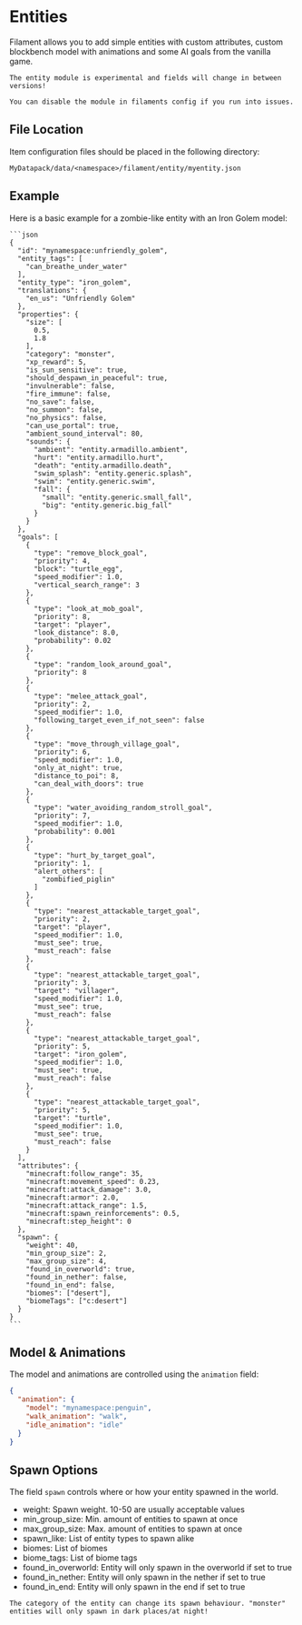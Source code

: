 # Entities

Filament allows you to add simple entities with custom attributes, custom blockbench model with animations and some AI goals from the vanilla game.

~~~admonish info
The entity module is experimental and fields will change in between versions!

You can disable the module in filaments config if you run into issues.
~~~

## File Location

Item configuration files should be placed in the following directory:
```
MyDatapack/data/<namespace>/filament/entity/myentity.json
```

## Example

Here is a basic example for a zombie-like entity with an Iron Golem model:
~~~admonish example
```json
{
  "id": "mynamespace:unfriendly_golem",
  "entity_tags": [
    "can_breathe_under_water"
  ],
  "entity_type": "iron_golem",
  "translations": {
    "en_us": "Unfriendly Golem"
  },
  "properties": {
    "size": [
      0.5,
      1.8
    ],
    "category": "monster",
    "xp_reward": 5,
    "is_sun_sensitive": true,
    "should_despawn_in_peaceful": true,
    "invulnerable": false,
    "fire_immune": false,
    "no_save": false,
    "no_summon": false,
    "no_physics": false,
    "can_use_portal": true,
    "ambient_sound_interval": 80,
    "sounds": {
      "ambient": "entity.armadillo.ambient",
      "hurt": "entity.armadillo.hurt",
      "death": "entity.armadillo.death",
      "swim_splash": "entity.generic.splash",
      "swim": "entity.generic.swim",
      "fall": {
        "small": "entity.generic.small_fall",
        "big": "entity.generic.big_fall"
      }
    }
  },
  "goals": [
    {
      "type": "remove_block_goal",
      "priority": 4,
      "block": "turtle_egg",
      "speed_modifier": 1.0,
      "vertical_search_range": 3
    },
    {
      "type": "look_at_mob_goal",
      "priority": 8,
      "target": "player",
      "look_distance": 8.0,
      "probability": 0.02
    },
    {
      "type": "random_look_around_goal",
      "priority": 8
    },
    {
      "type": "melee_attack_goal",
      "priority": 2,
      "speed_modifier": 1.0,
      "following_target_even_if_not_seen": false
    },
    {
      "type": "move_through_village_goal",
      "priority": 6,
      "speed_modifier": 1.0,
      "only_at_night": true,
      "distance_to_poi": 8,
      "can_deal_with_doors": true
    },
    {
      "type": "water_avoiding_random_stroll_goal",
      "priority": 7,
      "speed_modifier": 1.0,
      "probability": 0.001
    },
    {
      "type": "hurt_by_target_goal",
      "priority": 1,
      "alert_others": [
        "zombified_piglin"
      ]
    },
    {
      "type": "nearest_attackable_target_goal",
      "priority": 2,
      "target": "player",
      "speed_modifier": 1.0,
      "must_see": true,
      "must_reach": false
    },
    {
      "type": "nearest_attackable_target_goal",
      "priority": 3,
      "target": "villager",
      "speed_modifier": 1.0,
      "must_see": true,
      "must_reach": false
    },
    {
      "type": "nearest_attackable_target_goal",
      "priority": 5,
      "target": "iron_golem",
      "speed_modifier": 1.0,
      "must_see": true,
      "must_reach": false
    },
    {
      "type": "nearest_attackable_target_goal",
      "priority": 5,
      "target": "turtle",
      "speed_modifier": 1.0,
      "must_see": true,
      "must_reach": false
    }
  ],
  "attributes": {
    "minecraft:follow_range": 35,
    "minecraft:movement_speed": 0.23,
    "minecraft:attack_damage": 3.0,
    "minecraft:armor": 2.0,
    "minecraft:attack_range": 1.5,
    "minecraft:spawn_reinforcements": 0.5,
    "minecraft:step_height": 0
  },
  "spawn": {
    "weight": 40,
    "min_group_size": 2,
    "max_group_size": 4,
    "found_in_overworld": true,
    "found_in_nether": false,
    "found_in_end": false,
    "biomes": ["desert"],
    "biomeTags": ["c:desert"]
  }
}
```
~~~

## Model & Animations

The model and animations are controlled using the `animation` field:
```json
{
  "animation": {
    "model": "mynamespace:penguin",
    "walk_animation": "walk",
    "idle_animation": "idle"
  }
}
```

## Spawn Options

The field `spawn` controls where or how your entity spawned in the world.

- weight: Spawn weight. 10-50 are usually acceptable values 
- min_group_size: Min. amount of entities to spawn at once
- max_group_size: Max. amount of entities to spawn at once
- spawn_like: List of entity types to spawn alike
- biomes: List of biomes 
- biome_tags: List of biome tags
- found_in_overworld: Entity will only spawn in the overworld if set to true
- found_in_nether: Entity will only spawn in the nether if set to true
- found_in_end: Entity will only spawn in the end if set to true

~~~admonish info
The category of the entity can change its spawn behaviour. "monster" entities will only spawn in dark places/at night!  
~~~